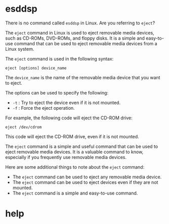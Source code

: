 # esddsp

There is no command called `esddsp` in Linux. Are you referring to `eject`?

The `eject` command in Linux is used to eject removable media devices, such as CD-ROMs, DVD-ROMs, and floppy disks. It is a simple and easy-to-use command that can be used to eject removable media devices from a Linux system.

The `eject` command is used in the following syntax:

```
eject [options] device_name
```

The `device_name` is the name of the removable media device that you want to eject.

The options can be used to specify the following:

* `-t` : Try to eject the device even if it is not mounted.
* `-f` : Force the eject operation.

For example, the following code will eject the CD-ROM drive:

```
eject /dev/cdrom
```

This code will eject the CD-ROM drive, even if it is not mounted.

The `eject` command is a simple and useful command that can be used to eject removable media devices. It is a valuable command to know, especially if you frequently use removable media devices.

Here are some additional things to note about the `eject` command:

* The `eject` command can be used to eject any removable media device.
* The `eject` command can be used to eject devices even if they are not mounted.
* The `eject` command is a simple and easy-to-use command.




# help 

```

```
